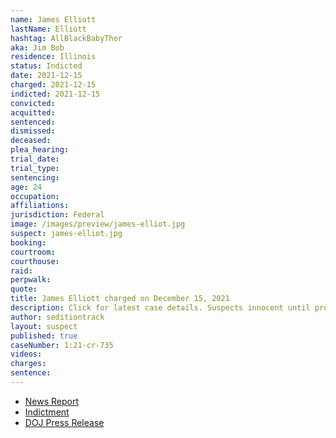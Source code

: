 ```yaml
---
name: James Elliott
lastName: Elliott
hashtag: AllBlackBabyThor
aka: Jim Bob
residence: Illinois
status: Indicted
date: 2021-12-15
charged: 2021-12-15
indicted: 2021-12-15
convicted:
acquitted:
sentenced:
dismissed:
deceased:
plea_hearing:
trial_date:
trial_type:
sentencing:
age: 24
occupation:
affiliations:
jurisdiction: Federal
image: /images/preview/james-elliot.jpg
suspect: james-elliot.jpg
booking:
courtroom:
courthouse:
raid:
perpwalk:
quote:
title: James Elliott charged on December 15, 2021
description: Click for latest case details. Suspects innocent until proven guilty.
author: seditiontrack
layout: suspect
published: true
caseNumber: 1:21-cr-735
videos:
charges:
sentence:
---
```

- [News Report](https://chicago.suntimes.com/crime/2021/12/21/22848391/aurora-man-accused-assaulting-officer-flagpole-capitol-riot-faces-five-felonies)
- [Indictment](https://www.justice.gov/usao-dc/case-multi-defendant/file/1481251/download)
- [DOJ Press Release](https://www.justice.gov/usao-dc/pr/illinois-man-arrested-assault-law-enforcement-during-jan-6-capitol-breach)

